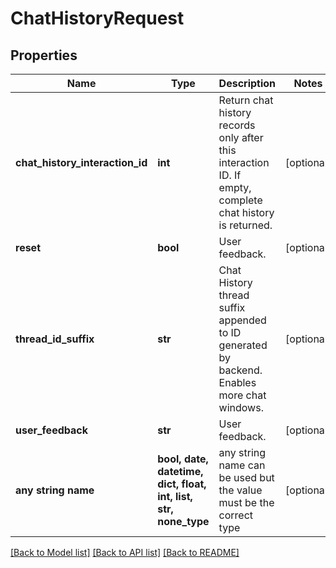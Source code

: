# ChatHistoryRequest


## Properties
Name | Type | Description | Notes
------------ | ------------- | ------------- | -------------
**chat_history_interaction_id** | **int** | Return chat history records only after this interaction ID. If empty, complete chat history is returned. | [optional] 
**reset** | **bool** | User feedback. | [optional] 
**thread_id_suffix** | **str** | Chat History thread suffix appended to ID generated by backend. Enables more chat windows. | [optional] 
**user_feedback** | **str** | User feedback. | [optional] 
**any string name** | **bool, date, datetime, dict, float, int, list, str, none_type** | any string name can be used but the value must be the correct type | [optional]

[[Back to Model list]](../README.md#documentation-for-models) [[Back to API list]](../README.md#documentation-for-api-endpoints) [[Back to README]](../README.md)


